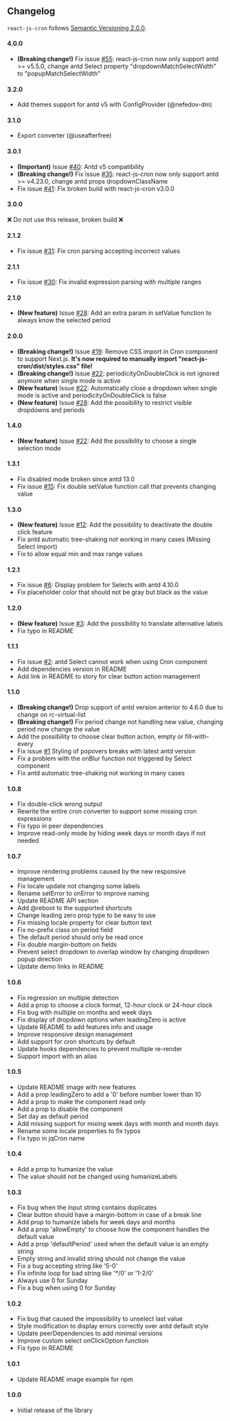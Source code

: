 ## Changelog

`react-js-cron` follows [Semantic Versioning 2.0.0](http://semver.org/).

#### 4.0.0

- **(Breaking change!)** Fix issue [#55](https://github.com/xrutayisire/react-js-cron/issues/55): react-js-cron now only support antd >= v5.5.0, change antd Select property "dropdownMatchSelectWidth" to "popupMatchSelectWidth"

#### 3.2.0

- Add themes support for antd v5 with ConfigProvider (@nefedov-dm)

#### 3.1.0

- Export converter (@useafterfree)

#### 3.0.1

- **(Important)** Issue [#40](https://github.com/xrutayisire/react-js-cron/issues/40): Antd v5 compatibility
- **(Breaking change!)** Fix issue [#35](https://github.com/xrutayisire/react-js-cron/issues/35): react-js-cron now only support antd >= v4.23.0, change antd props dropdownClassName
- Fix issue [#41](https://github.com/xrutayisire/react-js-cron/issues/41): Fix broken build with react-js-cron v3.0.0

#### 3.0.0

❌ Do not use this release, broken build ❌

#### 2.1.2

- Fix issue [#31](https://github.com/xrutayisire/react-js-cron/issues/31): Fix cron parsing accepting incorrect values

#### 2.1.1

- Fix issue [#30](https://github.com/xrutayisire/react-js-cron/issues/30): Fix invalid expression parsing with multiple ranges

#### 2.1.0

- **(New feature)** Issue [#28](https://github.com/xrutayisire/react-js-cron/issues/28): Add an extra param in setValue function to always know the selected period

#### 2.0.0

- **(Breaking change!)** Issue [#19](https://github.com/xrutayisire/react-js-cron/issues/19): Remove CSS import in Cron component to support Next.js. **It's now required to manually import "react-js-cron/dist/styles.css" file!**
- **(Breaking change!)** Issue [#22](https://github.com/xrutayisire/react-js-cron/issues/22): periodicityOnDoubleClick is not ignored anymore when single mode is active
- **(New feature)** Issue [#22](https://github.com/xrutayisire/react-js-cron/issues/22): Automatically close a dropdown when single mode is active and periodicityOnDoubleClick is false
- **(New feature)** Issue [#28](https://github.com/xrutayisire/react-js-cron/issues/28): Add the possibility to restrict visible dropdowns and periods

#### 1.4.0

- **(New feature)** Issue [#22](https://github.com/xrutayisire/react-js-cron/issues/22): Add the possibility to choose a single selection mode

#### 1.3.1

- Fix disabled mode broken since antd 13.0
- Fix issue [#15](https://github.com/xrutayisire/react-js-cron/issues/15): Fix double setValue function call that prevents changing value

#### 1.3.0

- **(New feature)** Issue [#12](https://github.com/xrutayisire/react-js-cron/issues/12): Add the possibility to deactivate the double click feature
- Fix antd automatic tree-shaking not working in many cases (Missing Select import)
- Fix to allow equal min and max range values

#### 1.2.1

- Fix issue [#6](https://github.com/xrutayisire/react-js-cron/issues/6): Display problem for Selects with antd 4.10.0
- Fix placeholder color that should not be gray but black as the value

#### 1.2.0

- **(New feature)** Issue [#3](https://github.com/xrutayisire/react-js-cron/issues/3): Add the possibility to translate alternative labels
- Fix typo in README

#### 1.1.1

- Fix issue [#2](https://github.com/xrutayisire/react-js-cron/issues/2): antd Select cannot work when using Cron component
- Add dependencies version in README
- Add link in README to story for clear button action management

#### 1.1.0

- **(Breaking change!)** Drop support of antd version anterior to 4.6.0 due to
  change on rc-virtual-list
- **(Breaking change!)** Fix period change not handling new value, changing
  period now change the value
- Add the possibility to choose clear button action, empty or fill-with-every
- Fix issue [#1](https://github.com/xrutayisire/react-js-cron/issues/1) Styling of popovers breaks with latest antd version
- Fix a problem with the onBlur function not triggered by Select component
- Fix antd automatic tree-shaking not working in many cases

#### 1.0.8

- Fix double-click wrong output
- Rewrite the entire cron converter to support some missing cron expressions
- Fix typo in peer dependencies
- Improve read-only mode by hiding week days or month days if not needed

#### 1.0.7

- Improve rendering problems caused by the new responsive management
- Fix locale update not changing some labels
- Rename setError to onError to improve naming
- Update README API section
- Add @reboot to the supported shortcuts
- Change leading zero prop type to be easy to use
- Fix missing locale property for clear button text
- Fix no-prefix class on period field
- The default period should only be read once
- Fix double margin-bottom on fields
- Prevent select dropdown to overlap window by changing dropdown popup direction
- Update demo links in README

#### 1.0.6

- Fix regression on multiple detection
- Add a prop to choose a clock format, 12-hour clock or 24-hour clock
- Fix bug with multiple on months and week days
- Fix display of dropdown options when leadingZero is active
- Update README to add features info and usage
- Improve responsive design management
- Add support for cron shortcuts by default
- Update hooks dependencies to prevent multiple re-render
- Support import with an alias

#### 1.0.5

- Update README image with new features
- Add a prop leadingZero to add a '0' before number lower than 10
- Add a prop to make the component read only
- Add a prop to disable the component
- Set day as default period
- Add missing support for mixing week days with month and month days
- Rename some locale properties to fix typos
- Fix typo in jqCron name

#### 1.0.4

- Add a prop to humanize the value
- The value should not be changed using humanizeLabels

#### 1.0.3

- Fix bug when the input string contains duplicates
- Clear button should have a margin-bottom in case of a break line
- Add prop to humanize labels for week days and months
- Add a prop 'allowEmpty' to choose how the component handles the default value
- Add a prop 'defaultPeriod' used when the default value is an empty string
- Empty string and invalid string should not change the value
- Fix a bug accepting string like '5-0'
- Fix infinite loop for bad string like '\*/0' or '1-2/0'
- Always use 0 for Sunday
- Fix a bug when using 0 for Sunday

#### 1.0.2

- Fix bug that caused the impossibility to unselect last value
- Style modification to display errors correctly over antd default style
- Update peerDependencies to add minimal versions
- Improve custom select onClickOption function
- Fix typo in README

#### 1.0.1

- Update README image example for npm

#### 1.0.0

- Initial release of the library
